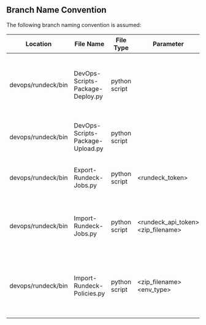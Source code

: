 ## Branch Name Convention
The following branch naming convention is assumed:

| Location | File Name | File Type| Parameter | Description |
|----------|-------------|-------------|-------------|-------------|
| devops/rundeck/bin | DevOps-Scripts-Package-Deploy.py | python script | <artifactory-api-key> <zip file name> | Deploy all devops scripts from artifactory to rundeck executor node |
| devops/rundeck/bin | DevOps-Scripts-Package-Upload.py | python script | <artifactory-api-key> <git-api-token> | Upload all devops repo scripts from git to artifactory |
| devops/rundeck/bin | Export-Rundeck-Jobs.py | python script | <artifactory-api-key> <rundeck_token> <projects> <git-token> <git-user> <rundeck-runid> | Export rundeck jobs and upload in artifactory |
| devops/rundeck/bin | Import-Rundeck-Jobs.py | python script | <artifactory-api-key> <rundeck_api_token> <zip_filename> | Download package from artifactory and import rundeck jobs |
| devops/rundeck/bin | Import-Rundeck-Policies.py | python script | <artifactory-api-key> <zip_filename> <env_type> | Download policy package from artifactory and import rundeck policies |
